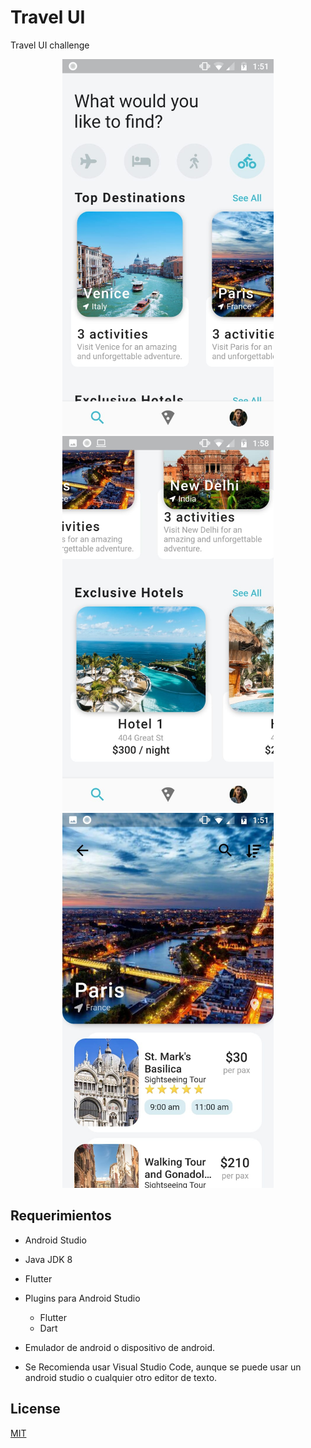 # Travel UI

Travel UI challenge

<div align="center">
  <img height="600" src="assets/static/screenshot2.jpeg" alt="android application">
  <img height="600" src="assets/static/screenshot3.jpeg" alt="android application">
  <img height="600" src="assets/static/screenshot.jpeg" alt="android application">
</div>


## Requerimientos
  - Android Studio
  - Java JDK 8
  - Flutter
  - Plugins para Android Studio
    - Flutter
    - Dart
  - Emulador de android o dispositivo de android.

  - Se Recomienda usar Visual Studio Code, aunque se puede usar un android studio o cualquier otro editor de texto.

## License
[MIT](https://choosealicense.com/licenses/mit/)